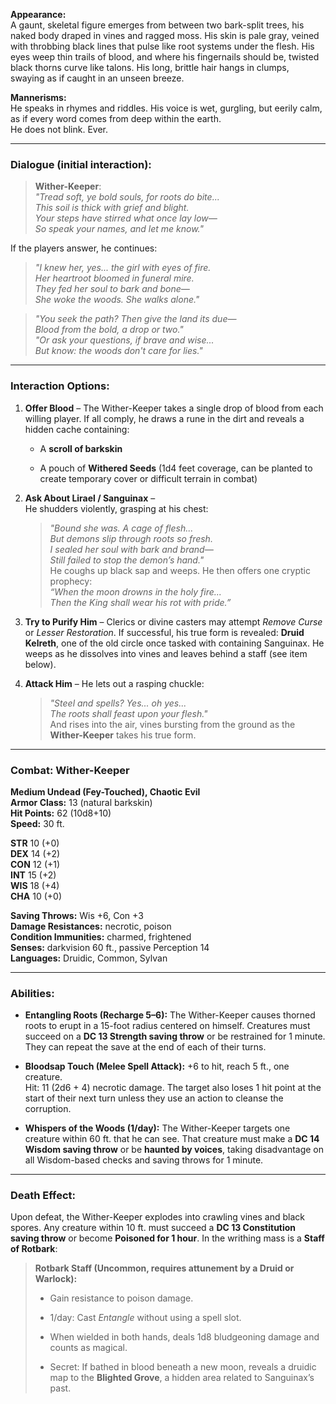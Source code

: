 

**Appearance:**  
A gaunt, skeletal figure emerges from between two bark-split trees, his naked body draped in vines and ragged moss. His skin is pale gray, veined with throbbing black lines that pulse like root systems under the flesh. His eyes weep thin trails of blood, and where his fingernails should be, twisted black thorns curve like talons. His long, brittle hair hangs in clumps, swaying as if caught in an unseen breeze.

**Mannerisms:**  
He speaks in rhymes and riddles. His voice is wet, gurgling, but eerily calm, as if every word comes from deep within the earth.  
He does not blink. Ever.

---

### **Dialogue (initial interaction):**

> **Wither-Keeper**:  
> _"Tread soft, ye bold souls, for roots do bite..._  
> _This soil is thick with grief and blight._  
> _Your steps have stirred what once lay low—_  
> _So speak your names, and let me know."_

If the players answer, he continues:

> _"I knew her, yes... the girl with eyes of fire._  
> _Her heartroot bloomed in funeral mire._  
> _They fed her soul to bark and bone—_  
> _She woke the woods. She walks alone."_

> _"You seek the path? Then give the land its due—_  
> _Blood from the bold, a drop or two."_  
> _"Or ask your questions, if brave and wise..._  
> _But know: the woods don't care for lies."_

---

### **Interaction Options:**

1. **Offer Blood** – The Wither-Keeper takes a single drop of blood from each willing player. If all comply, he draws a rune in the dirt and reveals a hidden cache containing:
    
    - A **scroll of barkskin**
        
    - A pouch of **Withered Seeds** (1d4 feet coverage, can be planted to create temporary cover or difficult terrain in combat)
        
2. **Ask About Lirael / Sanguinax** –  
    He shudders violently, grasping at his chest:
    
    > _"Bound she was. A cage of flesh..._  
    > _But demons slip through roots so fresh._  
    > _I sealed her soul with bark and brand—_  
    > _Still failed to stop the demon’s hand."_  
    > He coughs up black sap and weeps. He then offers one cryptic prophecy:  
    > _“When the moon drowns in the holy fire...  
    > Then the King shall wear his rot with pride.”_
    
3. **Try to Purify Him** – Clerics or divine casters may attempt _Remove Curse_ or _Lesser Restoration_. If successful, his true form is revealed: **Druid Kelreth**, one of the old circle once tasked with containing Sanguinax. He weeps as he dissolves into vines and leaves behind a staff (see item below).
    
4. **Attack Him** – He lets out a rasping chuckle:
    
    > _"Steel and spells? Yes... oh yes..._  
    > _The roots shall feast upon your flesh."_  
    > And rises into the air, vines bursting from the ground as the **Wither-Keeper** takes his true form.
    

---

### **Combat: Wither-Keeper**

**Medium Undead (Fey-Touched), Chaotic Evil**  
**Armor Class:** 13 (natural barkskin)  
**Hit Points:** 62 (10d8+10)  
**Speed:** 30 ft.

**STR** 10 (+0)  
**DEX** 14 (+2)  
**CON** 12 (+1)  
**INT** 15 (+2)  
**WIS** 18 (+4)  
**CHA** 10 (+0)

**Saving Throws:** Wis +6, Con +3  
**Damage Resistances:** necrotic, poison  
**Condition Immunities:** charmed, frightened  
**Senses:** darkvision 60 ft., passive Perception 14  
**Languages:** Druidic, Common, Sylvan

---

### **Abilities:**

- **Entangling Roots (Recharge 5–6):** The Wither-Keeper causes thorned roots to erupt in a 15-foot radius centered on himself. Creatures must succeed on a **DC 13 Strength saving throw** or be restrained for 1 minute. They can repeat the save at the end of each of their turns.
    
- **Bloodsap Touch (Melee Spell Attack):** +6 to hit, reach 5 ft., one creature.  
    Hit: 11 (2d6 + 4) necrotic damage. The target also loses 1 hit point at the start of their next turn unless they use an action to cleanse the corruption.
    
- **Whispers of the Woods (1/day):** The Wither-Keeper targets one creature within 60 ft. that he can see. That creature must make a **DC 14 Wisdom saving throw** or be **haunted by voices**, taking disadvantage on all Wisdom-based checks and saving throws for 1 minute.
    

---

### **Death Effect:**

Upon defeat, the Wither-Keeper explodes into crawling vines and black spores. Any creature within 10 ft. must succeed a **DC 13 Constitution saving throw** or become **Poisoned for 1 hour**. In the writhing mass is a **Staff of Rotbark**:

> **Rotbark Staff (Uncommon, requires attunement by a Druid or Warlock):**
> 
> - Gain resistance to poison damage.
>     
> - 1/day: Cast _Entangle_ without using a spell slot.
>     
> - When wielded in both hands, deals 1d8 bludgeoning damage and counts as magical.
>     
> - Secret: If bathed in blood beneath a new moon, reveals a druidic map to the **Blighted Grove**, a hidden area related to Sanguinax’s past.
>